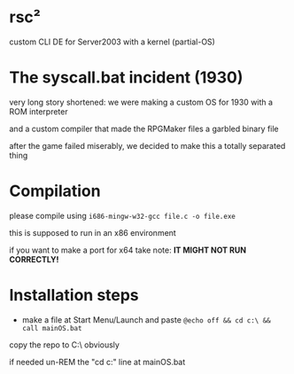 # rsc²

custom CLI DE for Server2003 with a kernel (partial-OS)

# The syscall.bat incident (1930)

very long story shortened: we were making a custom OS for 1930 with a ROM interpreter

and a custom compiler that made the RPGMaker files a garbled binary file

after the game failed miserably, we decided to make this a totally separated thing

# Compilation

please compile using ```i686-mingw-w32-gcc file.c -o file.exe```

this is supposed to run in an x86 environment

if you want to make a port for x64 take note: **IT MIGHT NOT RUN CORRECTLY!**

# Installation steps

- make a file at Start Menu/Launch and paste ```@echo off && cd c:\ && call mainOS.bat```

copy the repo to C:\ obviously

if needed un-REM the "cd c:\" line at mainOS.bat


